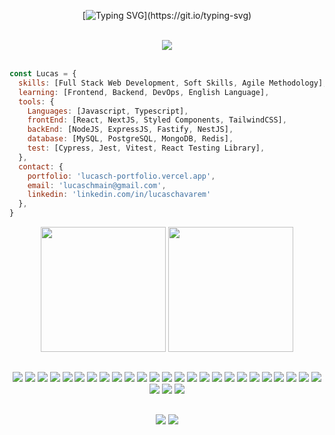 <div align="center">
  
  [![Typing SVG](https://readme-typing-svg.demolab.com?font=Press+Start+2P&pause=1000&color=E6B93D&center=true&vCenter=true&width=600&height=40&lines=Hi+there!+I'm+Lucas+Chavarem!;Full+Stack+Web+Developer!)](https://git.io/typing-svg)

</div>

<br/>

<div align="center">
  <a href="https://lucasch-portfolio.vercel.app/">
    <img src="https://img.shields.io/badge/PORTFOLIO-yellow?style=for-the-badge">
  </a>
</div>

<br/>

```js
const Lucas = {
  skills: [Full Stack Web Development, Soft Skills, Agile Methodology],
  learning: [Frontend, Backend, DevOps, English Language],
  tools: {
    Languages: [Javascript, Typescript],
    frontEnd: [React, NextJS, Styled Components, TailwindCSS],
    backEnd: [NodeJS, ExpressJS, Fastify, NestJS],
    database: [MySQL, PostgreSQL, MongoDB, Redis],
    test: [Cypress, Jest, Vitest, React Testing Library],
  },
  contact: {
    portfolio: 'lucasch-portfolio.vercel.app',
    email: 'lucaschmain@gmail.com',
    linkedin: 'linkedin.com/in/lucaschavarem'
  },
}
```


<div align="center">
  <img src="https://github-readme-stats.vercel.app/api?username=h3zord&show_icons=true&theme=dark&include_all_commits=true&count_private=true" height="200em" />
  <img src="https://github-readme-stats.vercel.app/api/top-langs/?username=h3zord&langs_count=3&theme=dark" height="200em" />
</div>


##

<div align="center">
  <img src="https://img.shields.io/badge/HTML5-E34F26.svg?style=for-the-badge&logo=HTML5&logoColor=white" />
  <img src="https://img.shields.io/badge/CSS3-1572B6.svg?style=for-the-badge&logo=CSS3&logoColor=white" />
  <img src="https://img.shields.io/badge/javascript-%23323330.svg?style=for-the-badge&logo=javascript&logoColor=white" />
  <img src="https://img.shields.io/badge/TypeScript-3178C6.svg?style=for-the-badge&logo=TypeScript&logoColor=white" />
  <img src="https://img.shields.io/badge/react-%2320232a.svg?style=for-the-badge&logo=react&logoColor=white" />
  <img src="https://img.shields.io/badge/Vite-646CFF.svg?style=for-the-badge&logo=Vite&logoColor=white" />
  <img src="https://img.shields.io/badge/Next.js-000000.svg?style=for-the-badge&logo=nextdotjs&logoColor=white" />
  <img src="https://img.shields.io/badge/styled--components-DB7093?style=for-the-badge&logo=styled-components&logoColor=white" />
  <img src="https://img.shields.io/badge/Tailwind%20CSS-06B6D4.svg?style=for-the-badge&logo=Tailwind-CSS&logoColor=white" />
  <img src="https://img.shields.io/badge/React%20Query-FF4154.svg?style=for-the-badge&logo=React-Query&logoColor=white" />
  <img src="https://img.shields.io/badge/React%20Hook%20Form-EC5990.svg?style=for-the-badge&logo=React-Hook-Form&logoColor=white" />
  <img src="https://img.shields.io/badge/Zod-3E67B1.svg?style=for-the-badge&logo=Zod&logoColor=white" />
  <img src="https://img.shields.io/badge/Storybook-FF4785.svg?style=for-the-badge&logo=Storybook&logoColor=white" />
  <img src="https://img.shields.io/badge/Node.js-5FA04E.svg?style=for-the-badge&logo=nodedotjs&logoColor=white" />
  <img src="https://img.shields.io/badge/express.js-%23404d59.svg?style=for-the-badge&logo=express&logoColor=white" />
  <img src="https://img.shields.io/badge/JWT-black?style=for-the-badge&logo=JSON%20web%20tokens&logoColor=white" />
  <img src="https://img.shields.io/badge/Docker-2496ED.svg?style=for-the-badge&logo=Docker&logoColor=white" />
  <img src="https://img.shields.io/badge/MySQL-4479A1.svg?style=for-the-badge&logo=MySQL&logoColor=white" />
  <img src="https://img.shields.io/badge/PostgreSQL-4169E1.svg?style=for-the-badge&logo=PostgreSQL&logoColor=white" />
  <img src="https://img.shields.io/badge/Prisma-2D3748.svg?style=for-the-badge&logo=Prisma&logoColor=white" />
  <img src="https://img.shields.io/badge/MongoDB-47A248.svg?style=for-the-badge&logo=MongoDB&logoColor=white" />
  <img src="https://img.shields.io/badge/Mongoose-880000.svg?style=for-the-badge&logo=Mongoose&logoColor=white" />
  <img src="https://img.shields.io/badge/-Swagger-%23Clojure?style=for-the-badge&logo=swagger&logoColor=white" />
  <img src="https://img.shields.io/badge/Cypress-69D3A7.svg?style=for-the-badge&logo=Cypress&logoColor=white" />
  <img src="https://img.shields.io/badge/Jest-C21325.svg?style=for-the-badge&logo=Jest&logoColor=white" />
  <img src="https://img.shields.io/badge/Testing%20Library-E33332.svg?style=for-the-badge&logo=Testing-Library&logoColor=white" />
  <img src="https://img.shields.io/badge/ESLint-4B32C3.svg?style=for-the-badge&logo=ESLint&logoColor=white" />
  <img src="https://img.shields.io/badge/git-%23F05033.svg?style=for-the-badge&logo=git&logoColor=white"/>
</div>

##

<div align="center">
  <a href = "mailto:lucaschmain@gmail.com"><img src="https://img.shields.io/badge/Gmail-D14836?style=for-the-badge&logo=gmail&logoColor=white" target="_blank"></a>
  <a href="https://www.linkedin.com/in/lucaschavarem/"><img src="https://img.shields.io/badge/linkedin-%230077B5.svg?style=for-the-badge&logo=linkedin&logoColor=white" target="_blank"></a>
</div>

